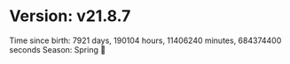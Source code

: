 # Version: v21.8.7
Time since birth: 7921 days, 190104 hours, 11406240 minutes, 684374400 seconds
Season: Spring 🌸
